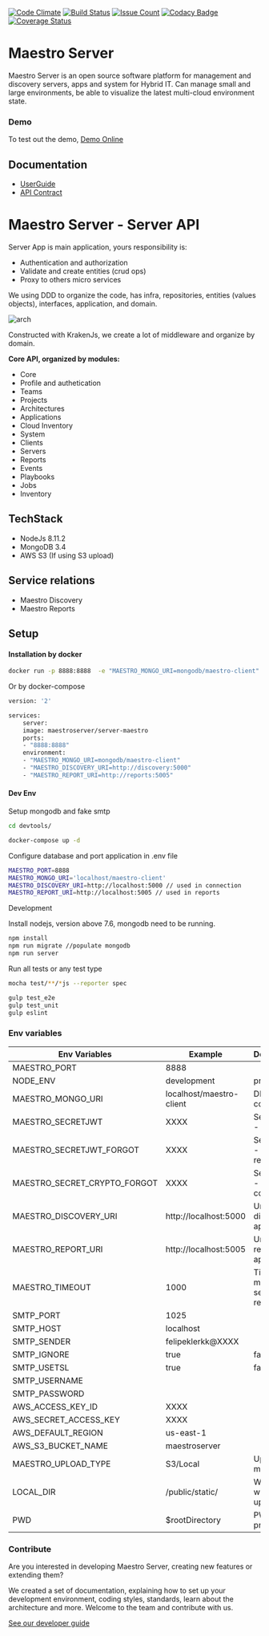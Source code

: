 [![Code Climate](https://codeclimate.com/github/maestro-server/server-app/badges/gpa.svg)](https://codeclimate.com/github/maestro-server/server-app) [![Build Status](https://travis-ci.org/maestro-server/server-app.svg?branch=master)](https://travis-ci.org/maestro-server/server-app) [![Issue Count](https://codeclimate.com/github/maestro-server/server-app/badges/issue_count.svg)](https://codeclimate.com/github/maestro-server/server-app) 
[![Codacy Badge](https://api.codacy.com/project/badge/Grade/12101716a7a64a07a38c8dd0ea645606)](https://www.codacy.com/app/maestro/server-app?utm_source=github.com&amp;utm_medium=referral&amp;utm_content=maestro-server/server-app&amp;utm_campaign=Badge_Grade)
[![Coverage Status](https://coveralls.io/repos/github/maestro-server/server-app/badge.svg?branch=master)](https://coveralls.io/github/maestro-server/server-app?branch=master)

# Maestro Server #

Maestro Server is an open source software platform for management and discovery servers, apps and system for Hybrid IT. Can manage small and large environments, be able to visualize the latest multi-cloud environment state.

### Demo ###
To test out the demo, [Demo Online](http://demo.maestroserver.io "Demo Online")

## Documentation ##
* [UserGuide](http://docs.maestroserver.io/en/latest/userguide/cloud_inventory/inventory.html "User Guide")
* [API Contract](https://maestro-server.github.io/server-app/docs/inventory/index.html "API Contract")

# Maestro Server - Server API #

Server App is main application, yours responsibility is:

 - Authentication and authorization
 - Validate and create entities (crud ops)
 - Proxy to others micro services

We using DDD to organize the code, has infra, repositories, entities (values objects), interfaces, application, and domain.

![arch](http://docs.maestroserver.io/en/latest/_images/fluxo_data.png)

Constructed with KrakenJs, we create a lot of middleware and organize by domain.

**Core API, organized by modules:**

* Core
* Profile and authetication
* Teams
* Projects
* Architectures
* Applications
* Cloud Inventory
* System
* Clients
* Servers
* Reports
* Events
* Playbooks
* Jobs
* Inventory

## TechStack ##

* NodeJs 8.11.2
* MongoDB 3.4
* AWS S3 (If using S3 upload)

## Service relations ##
* Maestro Discovery
* Maestro Reports

## Setup ##

#### Installation by docker ####

```bash
docker run -p 8888:8888  -e "MAESTRO_MONGO_URI=mongodb/maestro-client" -e "MAESTRO_DISCOVERY_URI=http://discovery:5000" -e "MAESTRO_REPORT_URI=http://reports:5005" maestroserver/server-maestro
```
Or by docker-compose

```bash
version: '2'

services:
    server:
    image: maestroserver/server-maestro
    ports:
    - "8888:8888"
    environment:
    - "MAESTRO_MONGO_URI=mongodb/maestro-client"
    - "MAESTRO_DISCOVERY_URI=http://discovery:5000"
    - "MAESTRO_REPORT_URI=http://reports:5005"
```

#### Dev Env ####

Setup mongodb and fake smtp

```bash
cd devtools/

docker-compose up -d
```

Configure database and port application in .env file

```bash
MAESTRO_PORT=8888
MAESTRO_MONGO_URI='localhost/maestro-client'
MAESTRO_DISCOVERY_URI=http://localhost:5000 // used in connection
MAESTRO_REPORT_URI=http://localhost:5005 // used in reports
```

Development

Install nodejs, version above 7.6, mongodb need to be running.

```bash
npm install
npm run migrate //populate mongodb
npm run server
```

Run all tests or any test type

```bash
mocha test/**/*js --reporter spec

gulp test_e2e
gulp test_unit
gulp eslint
```


### Env variables ###

| Env Variables                | Example                  | Description                   |
|------------------------------|--------------------------|-------------------------------|
| MAESTRO_PORT                 | 8888                     |                               |       
| NODE_ENV                     | development|production   |                               |       
| MAESTRO_MONGO_URI            | localhost/maestro-client |  DB string connection         |       
| MAESTRO_SECRETJWT            | XXXX                     |  Secret key - session         |
| MAESTRO_SECRETJWT_FORGOT     | XXXX                     |  Secret key - forgot request  |
| MAESTRO_SECRET_CRYPTO_FORGOT | XXXX                     |  Secret key - forgot content  |
| MAESTRO_DISCOVERY_URI        | http://localhost:5000    |  Url discovery-app (flask)    |
| MAESTRO_REPORT_URI           | http://localhost:5005    |  Url reports-app (flask)      |
| MAESTRO_TIMEOUT              | 1000                     |  Timeout micro service request|
| SMTP_PORT                    | 1025                     |                               |
| SMTP_HOST                    | localhost                |                               |
| SMTP_SENDER                  | felipeklerkk@XXXX        |                               |
| SMTP_IGNORE                  | true|false               |                               |
| SMTP_USETSL                  | true|false               |                               |
| SMTP_USERNAME                |                          |                               |
| SMTP_PASSWORD                |                          |                               |
| AWS_ACCESS_KEY_ID            | XXXX                     |                               |
| AWS_SECRET_ACCESS_KEY        | XXXX                     |                               |
| AWS_DEFAULT_REGION           | us-east-1                |                               |
| AWS_S3_BUCKET_NAME           | maestroserver            |                               |
| MAESTRO_UPLOAD_TYPE          | S3/Local                 |  Upload mode                  |
| LOCAL_DIR                    | /public/static/          |  Where files will be uploaded |
| PWD                          | $rootDirectory           |  PWD process                  |

### Contribute ###

Are you interested in developing Maestro Server, creating new features or extending them?

We created a set of documentation, explaining how to set up your development environment, coding styles, standards, learn about the architecture and more. Welcome to the team and contribute with us.

[See our developer guide](http://docs.maestroserver.io/en/latest/contrib.html)
